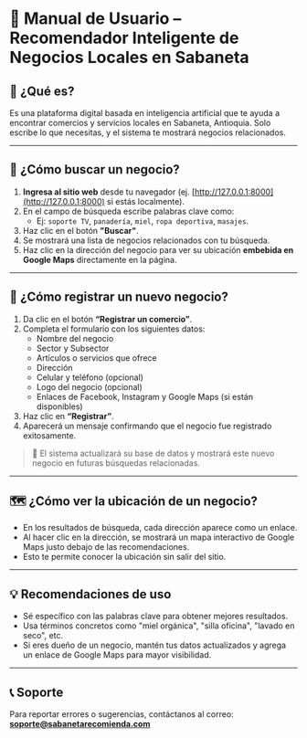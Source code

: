 
# 📘 Manual de Usuario – Recomendador Inteligente de Negocios Locales en Sabaneta

## 🧠 ¿Qué es?
Es una plataforma digital basada en inteligencia artificial que te ayuda a encontrar comercios y servicios locales en Sabaneta, Antioquia. Solo escribe lo que necesitas, y el sistema te mostrará negocios relacionados.

---

## 🚀 ¿Cómo buscar un negocio?

1. **Ingresa al sitio web** desde tu navegador (ej. [http://127.0.0.1:8000](http://127.0.0.1:8000) si estás localmente).
2. En el campo de búsqueda escribe palabras clave como:
   - Ej: `soporte TV`, `panadería`, `miel`, `ropa deportiva`, `masajes`.
3. Haz clic en el botón **"Buscar"**.
4. Se mostrará una lista de negocios relacionados con tu búsqueda.
5. Haz clic en la dirección del negocio para ver su ubicación **embebida en Google Maps** directamente en la página.

---

## 🏪 ¿Cómo registrar un nuevo negocio?

1. Da clic en el botón **“Registrar un comercio”**.
2. Completa el formulario con los siguientes datos:
   - Nombre del negocio
   - Sector y Subsector
   - Artículos o servicios que ofrece
   - Dirección
   - Celular y teléfono (opcional)
   - Logo del negocio (opcional)
   - Enlaces de Facebook, Instagram y Google Maps (si están disponibles)
3. Haz clic en **“Registrar”**.
4. Aparecerá un mensaje confirmando que el negocio fue registrado exitosamente.

> 🔄 El sistema actualizará su base de datos y mostrará este nuevo negocio en futuras búsquedas relacionadas.

---

## 🗺️ ¿Cómo ver la ubicación de un negocio?

- En los resultados de búsqueda, cada dirección aparece como un enlace.
- Al hacer clic en la dirección, se mostrará un mapa interactivo de Google Maps justo debajo de las recomendaciones.
- Esto te permite conocer la ubicación sin salir del sitio.

---

## 💡 Recomendaciones de uso

- Sé específico con las palabras clave para obtener mejores resultados.
- Usa términos concretos como "miel orgánica", "silla oficina", "lavado en seco", etc.
- Si eres dueño de un negocio, mantén tus datos actualizados y agrega un enlace de Google Maps para mayor visibilidad.

---

## 📞 Soporte
Para reportar errores o sugerencias, contáctanos al correo: **soporte@sabanetarecomienda.com**
